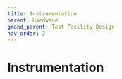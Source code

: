 ```yaml
---
title: Instrumentation
parent: Hardware
grand_parent: Test Facility Design
nav_order: 2
---
```

# Instrumentation